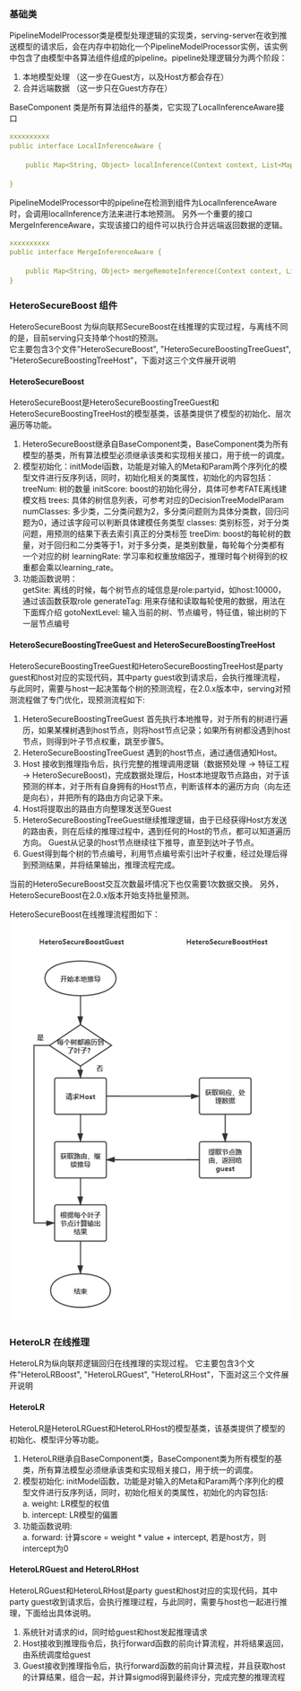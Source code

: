 ### 基础类
PipelineModelProcessor类是模型处理逻辑的实现类，serving-server在收到推送模型的请求后，会在内存中初始化一个PipelineModelProcessor实例，该实例中包含了由模型中各算法组件组成的pipeline。pipeline处理逻辑分为两个阶段：  
1) 本地模型处理 （这一步在Guest方，以及Host方都会存在）  
2) 合并远端数据 （这一步只在Guest方存在）  

BaseComponent 类是所有算法组件的基类，它实现了LocalInferenceAware接口  
```yml
xxxxxxxxxx
public interface LocalInferenceAware {
​
    public Map<String, Object> localInference(Context context, List<Map<String, Object>> input);
​
}
```
PipelineModelProcessor中的pipeline在检测到组件为LocalInferenceAware时，会调用localInference方法来进行本地预测。
另外一个重要的接口MergeInferenceAware，实现该接口的组件可以执行合并远端返回数据的逻辑。  
```yml
xxxxxxxxxx
public interface MergeInferenceAware {
​
    public Map<String, Object> mergeRemoteInference(Context context, List<Map<String, Object>> localData, Map<String, Object> remoteData);
}
```

### HeteroSecureBoost 组件
HeteroSecureBoost 为纵向联邦SecureBoost在线推理的实现过程，与离线不同的是，目前serving只支持单个host的预测。  
它主要包含3个文件"HeteroSecureBoost", "HeteroSecureBoostingTreeGuest", "HeteroSecureBoostingTreeHost"，下面对这三个文件展开说明

#### HeteroSecureBoost
HeteroSecureBoost是HeteroSecureBoostingTreeGuest和HeteroSecureBoostingTreeHost的模型基类，该基类提供了模型的初始化、层次遍历等功能。

1. HeteroSecureBoost继承自BaseComponent类，BaseComponent类为所有模型的基类，所有算法模型必须继承该类和实现相关接口，用于统一的调度。
2. 模型初始化：initModel函数，功能是对输入的Meta和Param两个序列化的模型文件进行反序列话，同时，初始化相关的类属性，初始化的内容包括：  
treeNum: 树的数量
initScore: boost的初始化得分，具体可参考FATE离线建模文档
trees: 具体的树信息列表，可参考对应的DecisionTreeModelParam
numClasses: 多少类，二分类问题为2，多分类问题则为具体分类数，回归问题为0，通过该字段可以判断具体建模任务类型
classes: 类别标签，对于分类问题，用预测的结果下表去索引真正的分类标签
treeDim: boost的每轮树的数量，对于回归和二分类等于1，对于多分类，是类别数量，每轮每个分类都有一个对应的树
learningRate: 学习率和权重放缩因子，推理时每个树得到的权重都会乘以learning_rate。
3. 功能函数说明：  
getSite: 离线的时候，每个树节点的域信息是role:partyid，如host:10000，通过该函数获取role
generateTag: 用来存储和读取每轮使用的数据，用法在下面辉介绍
gotoNextLevel: 输入当前的树、节点编号，特征值，输出树的下一层节点编号  

#### HeteroSecureBoostingTreeGuest and HeteroSecureBoostingTreeHost
HeteroSecureBoostingTreeGuest和HeteroSecureBoostingTreeHost是party guest和host对应的实现代码，其中party guest收到请求后，会执行推理流程，与此同时，需要与host一起决策每个树的预测流程，在2.0.x版本中，serving对预测流程做了专门优化，现预测流程如下:

1. HeteroSecureBoostingTreeGuest 首先执行本地推导，对于所有的树进行遍历，如果某棵树遇到host节点，则将host节点记录；如果所有树都没遇到host节点，则得到叶子节点权重，跳至步骤5。
2. HeteroSecureBoostingTreeGuest 遇到的host节点，通过通信通知Host。
3. Host 接收到推理指令后，执行完整的推理调用逻辑（数据预处理 -> 特征工程 -> HeteroSecureBoost)，完成数据处理后，Host本地提取节点路由，对于该预测的样本，对于所有自身拥有的Host节点，判断该样本的遍历方向（向左还是向右），并把所有的路由方向记录下来。
4. Host将提取出的路由方向整理发送至Guest
5. HeteroSecureBoostingTreeGuest继续推理逻辑，由于已经获得Host方发送的路由表，则在后续的推理过程中，遇到任何的Host的节点，都可以知道遍历方向。 Guest从记录的host节点继续往下推导，直至到达叶子节点。
6. Guest得到每个树的节点编号，利用节点编号索引出叶子权重，经过处理后得到预测结果，并将结果输出，推理流程完成。  

当前的HeteroSecureBoost交互次数最坏情况下也仅需要1次数据交换。
另外，HeteroSecureBoost在2.0.x版本开始支持批量预测。

HeteroSecureBoost在线推理流程图如下：
![inference_flow](..\img\inference_flow.jpg)

### HeteroLR 在线推理
HeteroLR为纵向联邦逻辑回归在线推理的实现过程。
它主要包含3个文件"HeteroLRBoost", "HeteroLRGuest", "HeteroLRHost"，下面对这三个文件展开说明
#### HeteroLR
HeteroLR是HeteroLRGuest和HeteroLRHost的模型基类，该基类提供了模型的初始化、模型评分等功能。

1. HeteroLR继承自BaseComponent类，BaseComponent类为所有模型的基类，所有算法模型必须继承该类和实现相关接口，用于统一的调度。
2. 模型初始化: initModel函数，功能是对输入的Meta和Param两个序列化的模型文件进行反序列话，同时，初始化相关的类属性，初始化的内容包括:  
    a. weight: LR模型的权值  
    b. intercept: LR模型的偏置
3. 功能函数说明:  
    a. forward: 计算score = weight * value + intercept, 若是host方，则intercept为0

#### HeteroLRGuest and HeteroLRHost
HeteroLRGuest和HeteroLRHost是party guest和host对应的实现代码，其中party guest收到请求后，会执行推理过程，与此同时，需要与host也一起进行推理，下面给出具体说明。

1. 系统针对请求的id，同时给guest和host发起推理请求
2. Host接收到推理指令后，执行forward函数的前向计算流程，并将结果返回，由系统调度给guest
3. Guest接收到推理指令后，执行forward函数的前向计算流程，并且获取host的计算结果，组合一起，并计算sigmod得到最终评分，完成完整的推理流程  
